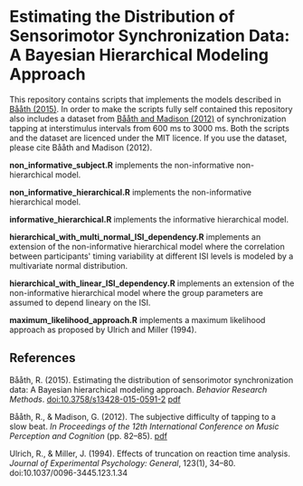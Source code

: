 Estimating the Distribution of Sensorimotor Synchronization Data: A Bayesian Hierarchical Modeling Approach 
============

This repository contains scripts that implements the models described in [Bååth (2015)](#references). In order to make the scripts fully self contained this repository also includes a dataset from [Bååth and Madison (2012)](#references) of synchronization tapping at interstimulus intervals from 600 ms to 3000 ms. Both the scripts and the dataset are licenced under the MIT licence. If you use the dataset, please cite Bååth and Madison (2012).

**non_informative_subject.R** implements the non-informative non-hierarchical model.

**non_informative_hierarchical.R** implements the non-informative hierarchical model.

**informative_hierarchical.R** implements the informative hierarchical model.

**hierarchical_with_multi_normal_ISI_dependency.R** implements an extension of the non-informative hierarchical model where the correlation between participants' timing variability at different ISI levels is modeled by a multivariate normal distribution.

**hierarchical_with_linear_ISI_dependency.R** implements an extension of the non-informative hierarchical model where the group parameters are assumed to depend lineary on the ISI.

**maximum_likelihood_approach.R** implements a maximum likelihood approach as proposed by Ulrich and Miller (1994).

References
-------------------------

Bååth, R. (2015). Estimating the distribution of sensorimotor synchronization data: A Bayesian hierarchical modeling approach. *Behavior Research Methods*. [doi:10.3758/s13428-015-0591-2](http://dx.doi.org/10.3758/s13428-015-0591-2) [pdf](http://www.sumsar.net/papers/baath_2015_estimating_the_dist_of_sms_data.pdf)

Bååth, R., & Madison, G. (2012). The subjective difficulty of tapping to a slow beat. *In Proceedings of the 12th International Conference on Music Perception and Cognition* (pp. 82–85). [pdf](www.sumsar.net/papers/ICMPC_2012_rasmus_baath.pdf)

Ulrich, R., & Miller, J. (1994). Effects of truncation on reaction time analysis. *Journal of Experimental Psychology: General*, 123(1), 34–80. doi:10.1037/0096-3445.123.1.34
